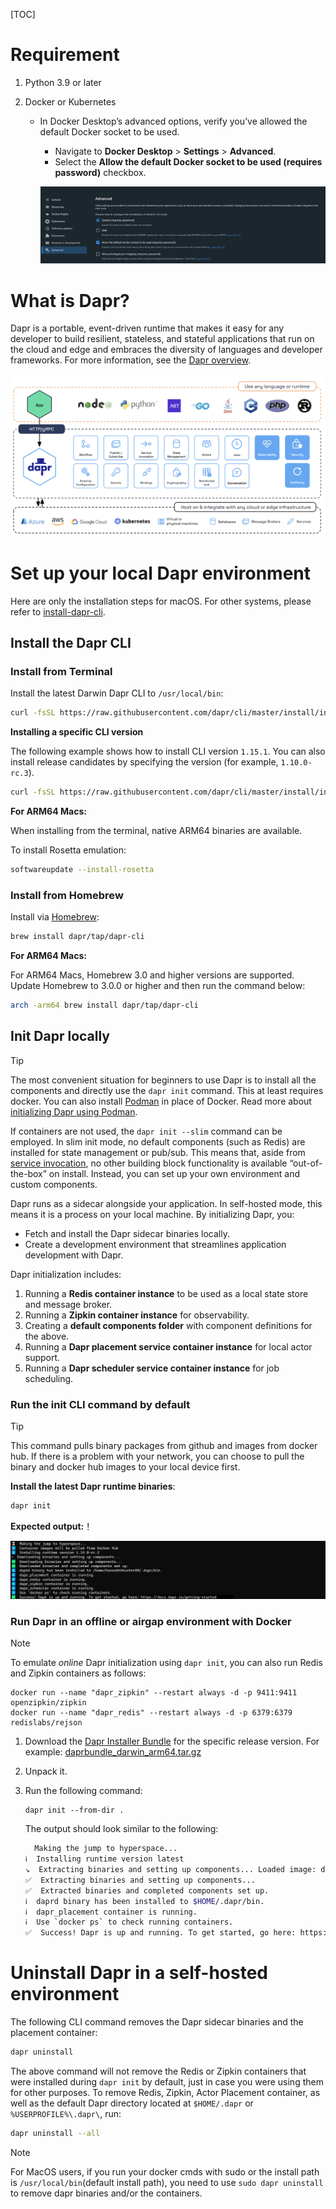 [TOC]

# Requirement

1. Python 3.9 or later

2. Docker or Kubernetes

   - In Docker Desktop’s advanced options, verify you’ve allowed the default Docker socket to be used. 

     - Navigate to **Docker Desktop** > **Settings** > **Advanced**.
     - Select the **Allow the default Docker socket to be used (requires password)** checkbox.

     ![docker-desktop-setting](./images/docker-desktop-setting.png)



# What is Dapr?

Dapr is a portable, event-driven runtime that makes it easy for any developer to build resilient, stateless, and stateful applications that run on the cloud and edge and embraces the diversity of languages and developer frameworks. For more information, see the [Dapr overview](https://docs.dapr.io/concepts/overview/).

![overview](./images/overview.png)



# Set up your local Dapr environment

Here are only the installation steps for macOS. For other systems, please refer to [install-dapr-cli](https://docs.dapr.io/getting-started/install-dapr-cli/).



## Install the Dapr CLI 

### Install from Terminal

Install the latest Darwin Dapr CLI to `/usr/local/bin`:

```bash
curl -fsSL https://raw.githubusercontent.com/dapr/cli/master/install/install.sh | /bin/bash
```

**Installing a specific CLI version**

The following example shows how to install CLI version `1.15.1`. You can also install release candidates by specifying the version (for example, `1.10.0-rc.3`).

```bash
curl -fsSL https://raw.githubusercontent.com/dapr/cli/master/install/install.sh | /bin/bash -s 1.15.1
```

**For ARM64 Macs:**

When installing from the terminal, native ARM64 binaries are available.

To install Rosetta emulation:

```bash
softwareupdate --install-rosetta
```

### Install from Homebrew

Install via [Homebrew](https://brew.sh/):

```bash
brew install dapr/tap/dapr-cli
```

**For ARM64 Macs:**

For ARM64 Macs, Homebrew 3.0 and higher versions are supported. Update Homebrew to 3.0.0 or higher and then run the command below:

```bash
arch -arm64 brew install dapr/tap/dapr-cli
```



## Init Dapr locally

> [!TIP]
>
> The most convenient situation for beginners to use Dapr is to install all the components and directly use the `dapr init` command. This at least requires docker. You can also install [Podman](https://podman.io/) in place of Docker. Read more about [initializing Dapr using Podman](https://docs.dapr.io/reference/cli/dapr-init/).
>
> 
>
> If containers are not used, the `dapr init --slim` command can be employed.  In slim init mode, no default components (such as Redis) are installed for state management or pub/sub. This means that, aside from [service invocation](https://docs.dapr.io/developing-applications/building-blocks/service-invocation/service-invocation-overview/), no other building block functionality is available “out-of-the-box” on install. Instead, you can set up your own environment and custom components.

Dapr runs as a sidecar alongside your application. In self-hosted mode, this means it is a process on your local machine. By initializing Dapr, you:

- Fetch and install the Dapr sidecar binaries locally.
- Create a development environment that streamlines application development with Dapr.

Dapr initialization includes:

1. Running a **Redis container instance** to be used as a local state store and message broker.
2. Running a **Zipkin container instance** for observability.
3. Creating a **default components folder** with component definitions for the above.
4. Running a **Dapr placement service container instance** for local actor support.
5. Running a **Dapr scheduler service container instance** for job scheduling.

### Run the init CLI command by default 

> [!TIP]
>
> This command pulls binary packages from github and images from docker hub. If there is a problem with your network, you can choose to pull the binary and docker hub images to your local device first.

**Install the latest Dapr runtime binaries**:

```bash
dapr init
```

**Expected output:**！

![dapr-init-output](./images/dapr-init-output.png)

### Run Dapr in an offline or airgap environment with Docker

> [!NOTE]
>
> To emulate *online* Dapr initialization using `dapr init`, you can also run Redis and Zipkin containers as follows:
>
> ```shell
> docker run --name "dapr_zipkin" --restart always -d -p 9411:9411 openzipkin/zipkin
> docker run --name "dapr_redis" --restart always -d -p 6379:6379 redislabs/rejson
> ```

1. Download the [Dapr Installer Bundle](https://github.com/dapr/installer-bundle/releases) for the specific release version. For example: [daprbundle_darwin_arm64.tar.gz](https://github.com/dapr/installer-bundle/releases/download/v1.15.3/daprbundle_darwin_arm64.tar.gz)

2. Unpack it. 

3. Run the following command:
   ```shell
   dapr init --from-dir .
   ```

   The output should look similar to the following:

   ```bash
     Making the jump to hyperspace...
   ℹ️  Installing runtime version latest
   ↘  Extracting binaries and setting up components... Loaded image: daprio/dapr:$version
   ✅  Extracting binaries and setting up components...
   ✅  Extracted binaries and completed components set up.
   ℹ️  daprd binary has been installed to $HOME/.dapr/bin.
   ℹ️  dapr_placement container is running.
   ℹ️  Use `docker ps` to check running containers.
   ✅  Success! Dapr is up and running. To get started, go here: https://aka.ms/dapr-getting-started
   ```



# Uninstall Dapr in a self-hosted environment

The following CLI command removes the Dapr sidecar binaries and the placement container:

```bash
dapr uninstall
```

The above command will not remove the Redis or Zipkin containers that were installed during `dapr init` by default, just in case you were using them for other purposes. To remove Redis, Zipkin, Actor Placement container, as well as the default Dapr directory located at `$HOME/.dapr` or `%USERPROFILE%\.dapr\`, run:

```bash
dapr uninstall --all
```

> [!NOTE]
>
> For MacOS users, if you run your docker cmds with sudo or the install path is `/usr/local/bin`(default install path), you need to use `sudo dapr uninstall` to remove dapr binaries and/or the containers.

